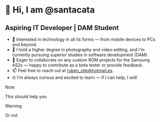 # 👋 Hi, I am @santacata
## Aspiring IT Developer | DAM Student

- 👀 Interested in technology in all its forms — from mobile devices to PCs and beyond.
- 🌱 I hold a higher degree in photography and video editing, and I'm currently pursuing superior studies in software development (DAM).
- 💞️ Eager to collaborate on any custom ROM projects for the Samsung A52s — happy to contribute as a beta tester or provide feedback.
- 📫 Feel free to reach out at ruben_olle@hotmail.es.
- 🤓 I'm always curious and excited to learn — if I can help, I will!

>[!NOTE]
>This should help you

>[!WARNING]
>Or not

<!---!
rubenolle/rubenSant is a ✨ special ✨ repository because its `README.md` (this file) appears on my GitHub profile.
--->
